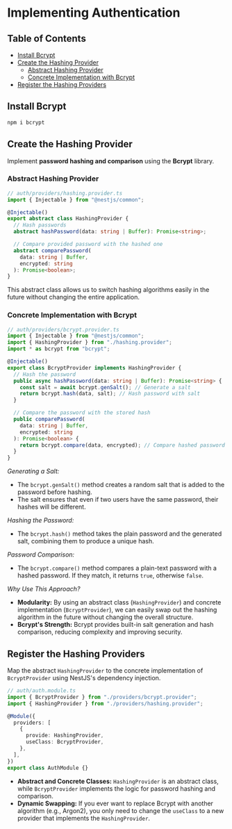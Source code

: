 # Implementing Authentication

## Table of Contents

- [Install Bcrypt](#install-bcrypt)
- [Create the Hashing Provider](#create-the-hashing-provider)
  - [Abstract Hashing Provider](#abstract-hashing-provider)
  - [Concrete Implementation with Bcrypt](#concrete-implementation-with-bcrypt)
- [Register the Hashing Providers](#register-the-hashing-providers)

## Install Bcrypt

```bash
npm i bcrypt
```

## Create the Hashing Provider

Implement **password hashing and comparison** using the **Bcrypt** library.

### Abstract Hashing Provider

```ts
// auth/providers/hashing.provider.ts
import { Injectable } from "@nestjs/common";

@Injectable()
export abstract class HashingProvider {
  // Hash passwords
  abstract hashPassword(data: string | Buffer): Promise<string>;

  // Compare provided password with the hashed one
  abstract comparePassword(
    data: string | Buffer,
    encrypted: string
  ): Promise<boolean>;
}
```

This abstract class allows us to switch hashing algorithms easily in the future without changing the entire application.

### Concrete Implementation with Bcrypt

```ts
// auth/providers/bcrypt.provider.ts
import { Injectable } from "@nestjs/common";
import { HashingProvider } from "./hashing.provider";
import * as bcrypt from "bcrypt";

@Injectable()
export class BcryptProvider implements HashingProvider {
  // Hash the password
  public async hashPassword(data: string | Buffer): Promise<string> {
    const salt = await bcrypt.genSalt(); // Generate a salt
    return bcrypt.hash(data, salt); // Hash password with salt
  }

  // Compare the password with the stored hash
  public comparePassword(
    data: string | Buffer,
    encrypted: string
  ): Promise<boolean> {
    return bcrypt.compare(data, encrypted); // Compare hashed password with stored hash
  }
}
```

_Generating a Salt:_

- The `bcrypt.genSalt()` method creates a random salt that is added to the password before hashing.
- The salt ensures that even if two users have the same password, their hashes will be different.

_Hashing the Password:_

- The `bcrypt.hash()` method takes the plain password and the generated salt, combining them to produce a unique hash.

_Password Comparison:_

- The `bcrypt.compare()` method compares a plain-text password with a hashed password. If they match, it returns `true`, otherwise `false`.

_Why Use This Approach?_

- **Modularity:** By using an abstract class (`HashingProvider`) and concrete implementation (`BcryptProvider`), we can easily swap out the hashing algorithm in the future without changing the overall structure.
- **Bcrypt's Strength:** Bcrypt provides built-in salt generation and hash comparison, reducing complexity and improving security.

## Register the Hashing Providers

Map the abstract `HashingProvider` to the concrete implementation of `BcryptProvider` using NestJS's dependency injection.

```ts
// auth/auth.module.ts
import { BcryptProvider } from "./providers/bcrypt.provider";
import { HashingProvider } from "./providers/hashing.provider";

@Module({
  providers: [
    {
      provide: HashingProvider,
      useClass: BcryptProvider,
    },
  ],
})
export class AuthModule {}
```

- **Abstract and Concrete Classes:** `HashingProvider` is an abstract class, while `BcryptProvider` implements the logic for password hashing and comparison.
- **Dynamic Swapping:** If you ever want to replace Bcrypt with another algorithm (e.g., Argon2), you only need to change the `useClass` to a new provider that implements the `HashingProvider`.
